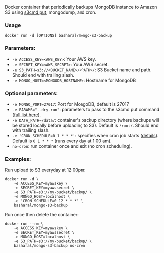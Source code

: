 Docker container that periodically backups MongoDB instance to Amazon S3 using [s3cmd put](http://s3tools.org/s3cmd-put), mongodump, and cron.

### Usage

    docker run -d [OPTIONS] basharal/mongo-s3-backup

### Parameters:

* `-e ACCESS_KEY=<AWS_KEY>`: Your AWS key.
* `-e SECRET_KEY=<AWS_SECRET>`: Your AWS secret.
* `-e S3_PATH=s3://<BUCKET_NAME>/<PATH>/`: S3 Bucket name and path. Should end with trailing slash.
* `-e MONGO_HOST=<MONGODB_HOSTNAME>`: Hostname for MongoDB

### Optional parameters:

* `-e MONGO_PORT=27017`: Port for MongoDB, default is 27017 
* `-e PARAMS="--dry-run"`: parameters to pass to the s3cmd put command ([full list here](http://s3tools.org/usage)).
* `-e DATA_PATH=/data/`: container's backup directory (where backups will be stored locally before uploading to S3). 
   Default is `/root/`. Should end with trailing slash.
* `-e 'CRON_SCHEDULE=0 1 * * *'`: specifies when cron job starts ([details](http://en.wikipedia.org/wiki/Cron)). Default is `0 1 * * *` (runs every day at 1:00 am).
* `no-cron`: run container once and exit (no cron scheduling).

### Examples:

Run upload to S3 everyday at 12:00pm:

    docker run -d \
        -e ACCESS_KEY=myawskey \
        -e SECRET_KEY=myawssecret \
        -e S3_PATH=s3://my-bucket/backup/ \
        -e MONGO_HOST=localhost \
        -e 'CRON_SCHEDULE=0 12 * * *' \
        basharal/mongo-s3-backup

Run once then delete the container:

    docker run --rm \
        -e ACCESS_KEY=myawskey \
        -e SECRET_KEY=myawssecret \
        -e MONGO_HOST=localhost \
        -e S3_PATH=s3://my-bucket/backup/ \
        basharal/mongo-s3-backup no-cron

